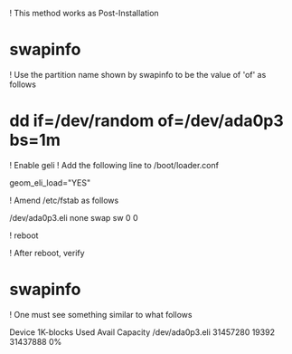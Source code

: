 
! This method works as Post-Installation

# swapinfo

! Use the partition name shown by swapinfo to be the value of 'of' as follows

# dd if=/dev/random of=/dev/ada0p3 bs=1m

! Enable geli
! Add the following line to /boot/loader.conf

geom_eli_load="YES"

! Amend /etc/fstab as follows

/dev/ada0p3.eli none swap sw 0 0

! reboot

! After reboot, verify

# swapinfo

! One must see something similar to what follows

Device          1K-blocks     Used    Avail Capacity
/dev/ada0p3.eli  31457280    19392 31437888     0%


